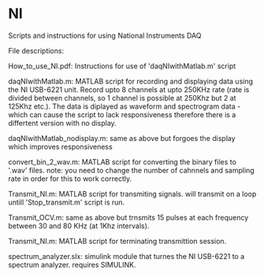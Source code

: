 # NI
Scripts and instructions for using National Instruments DAQ

File descriptions:

How_to_use_NI.pdf: Instructions for use of 'daqNIwithMatlab.m' script

daqNIwithMatlab.m: MATLAB script for recording and displaying data using the NI USB-6221 unit. Record upto 8 channels at upto 250KHz rate (rate is divided between channels, so 1 channel is possible at 250Khz but 2 at 125Khz etc.). The data is diplayed as waveform and spectrogram data - which can cause the script to lack responsiveness therefore there is a differtent version with no display.

daqNIwithMatlab_nodisplay.m: same as above but forgoes the display which improves responsiveness

convert_bin_2_wav.m: MATLAB script for converting the binary files to '.wav' files. note: you need to change the number of cahnnels and sampling rate in order for this to work correctly.

Transmit_NI.m: MATLAB script for transmiting signals. will transmit on a loop untill 'Stop_transmit.m' script is run.

Transmit_OCV.m: same as above but trnsmits 15 pulses at each frequency between 30 and 80 KHz (at 1Khz intervals).

Transmit_NI.m: MATLAB script for terminating transmittion session.

spectrum_analyzer.slx: simulink module that turnes the NI USB-6221 to a spectrum analyzer. requires SIMULINK.


